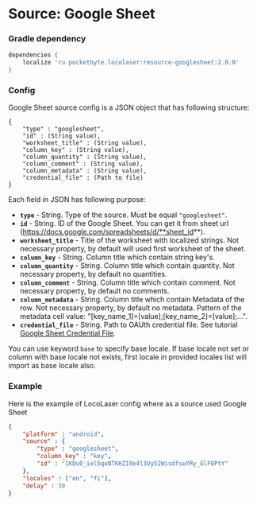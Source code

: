# Source: Google Sheet

### Gradle dependency
```gradle
dependencies {
    localize 'ru.pocketbyte.locolaser:resource-googlesheet:2.0.0'
}
```
### Config
Google Sheet source config is a JSON object that has following structure:
```
{
    "type" : "googlesheet",
    "id" : (String value),
    "worksheet_title" : (String value),
    "column_key" : (String value),
    "column_quantity" : (String value),
    "column_comment" : (String value),
    "column_metadata" : (String value),
    "credential_file" : (Path to file)
}
```
Each field in JSON has following purpose:
- **`type`** - String. Type of the source. Must be equal `"googlesheet"`.
- **`id`** - String. ID of the Google Sheet. You can get it from sheet url (https://docs.google.com/spreadsheets/d/**sheet_id**).
- **`worksheet_title`** - Title of the worksheet with localized strings. Not necessary property, by default will used first worksheet of the sheet.
- **`column_key`** - String. Column title which contain string key's.
- **`column_quantity`** - String. Column title which contain quantity. Not necessary property, by default no quantities.
- **`column_comment`** - String. Column title which contain comment. Not necessary property, by default no comments.
- **`column_metadata`** - String. Column title which contain Metadata of the row. Not necessary property, by default no metadata. Pattern of the metadata cell value: "[key_name_1]=[value];[key_name_2]=[value];...".
- **`credential_file`** - String. Path to OAUth credential file. See tutorial [Google Sheet Credential File](credential_file_tut/README.md).

You can use keyword `base` to specify base locale. If base locale not set or column with base locale not exists, first locale in provided locales list will import as base locale also.

### Example
Here is the example of LocoLaser config where as a source used Google Sheet
```json
{
    "platform" : "android",
    "source" : {
        "type" : "googlesheet",
        "column_key" : "key",
        "id" : "1KDu0_iel5qoNTKHZI0e4l3Uy52WisdfswYRy_GlFOPtY"
    },
    "locales" : ["en", "fi"],
    "delay" : 30
}
```